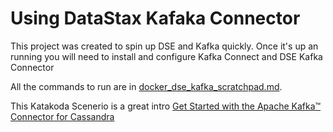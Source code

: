 
# Using DataStax Kafaka Connector

This project was created to spin up DSE and Kafka quickly. Once it's up an running you will need to install and configure Kafka Connect and DSE Kafka Connector  

All the commands to run are in [docker_dse_kafka_scratchpad.md](docker_dse_kafka_scratchpad.md).

This Katakoda Scenerio is a great intro [Get Started with the Apache Kafka™ Connector for Cassandra
](https://www.datastax.com/dev/scenario/datastax-kafka-connector)
